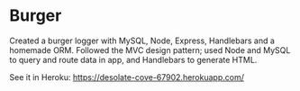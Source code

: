 # Burger

Created a burger logger with MySQL, Node, Express, Handlebars and a homemade ORM. Followed the MVC design pattern; used Node and MySQL to query and route data in app, and Handlebars to generate HTML.

See it in Heroku: https://desolate-cove-67902.herokuapp.com/
